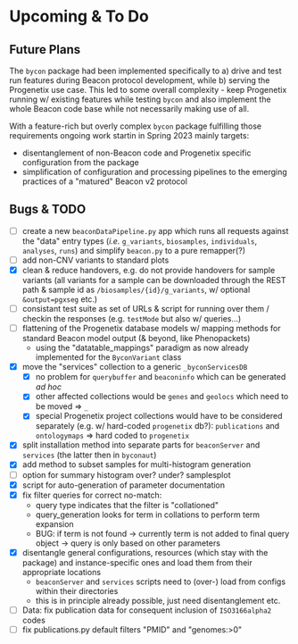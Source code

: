 # Upcoming & To Do

## Future Plans

The `bycon` package had been implemented specifically to a) drive and test run features
during Beacon protocol development, while b) serving the Progenetix use case.
This led to some overall complexity - keep Progenetix running w/ existing features
while testing `bycon` and also implement the whole Beacon code base while not
necessarily making use of all.

With a feature-rich but overly complex `bycon` package fulfilling those requirements
ongoing work startin in Spring 2023 mainly targets:

* disentanglement of non-Beacon code and Progenetix specific configuration from
  the package
* simplification of configuration and processing pipelines to the emerging practices
  of a "matured" Beacon v2 protocol

## Bugs & TODO

* [ ] create a new `beaconDataPipeline.py` app which runs all requests against the
  "data" entry types (_i.e._ `g_variants`, `biosamples`, `individuals`, `analyses`,
  `runs`) and simplify `beacon.py` to a pure remapper(?)
* [ ] add non-CNV variants to standard plots
* [x] clean & reduce handovers, e.g. do not provide handovers for sample variants
  (all variants for a sample can be downloaded through the REST path & sample id
  as `/biosamples/{id}/g_variants`, w/ optional `&output=pgxseg` etc.)
* [ ] consistant test suite as set of URLs & script for running over them / checkin
  the responses (e.g. `testMode` but also w/ queries...)
* [ ] flattening of the Progenetix database models w/ mapping methods for
  standard Beacon model output (& beyond, like Phenopackets)
    - using the "datatable_mappings" paradigm as now already implemented for the
      `ByconVariant` class
* [x] move the "services" collection to a generic `_byconServicesDB`
    - [x] no problem for `querybuffer` and `beaconinfo` which can be generated _ad hoc_
    - [x] other affected collections would be `genes` and `geolocs` which need to be moved => `_`
    - [x] special Progenetix project collections would have to be considered
      separately (e.g. w/ hard-coded `progenetix` db?): `publications` and `ontologymaps` => hard coded to `progenetix`
* [x] split installation method into separate parts for `beaconServer` and `services` (the latter then in `byconaut`)
* [x] add method to subset samples for multi-histogram generation
* [ ] option for summary histogram over? under? samplesplot
* [x] script for auto-generation of parameter documentation
* [x] fix filter queries for correct no-match:
    - query type indicates that the filter is "collationed"
    - query_generation looks for term in collations to perform term expansion
    - BUG: if term is not found -> currently term is not added to final query
      object -> query is only based on other parameters
* [x] disentangle general configurations, resources (which stay with the package)
  and instance-specific ones and load them from their appropriate locations
    - `beaconServer` and `services` scripts need to (over-) load from configs
      within their directories
    - this is in principle already possible, just need disentanglement etc.
* [ ] Data: fix publication data for consequent inclusion of `ISO3166alpha2` codes
* [ ] fix publications.py default filters "PMID" and "genomes:>0"
